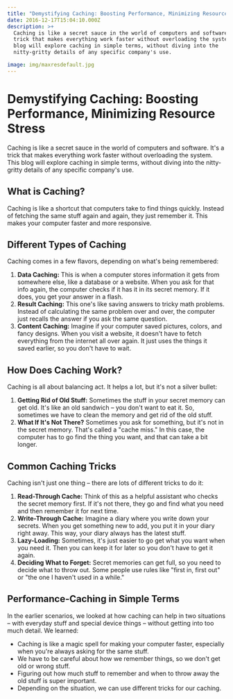 ```yaml
---
title: "Demystifying Caching: Boosting Performance, Minimizing Resource Stress"
date: 2016-12-17T15:04:10.000Z
description: >+
  Caching is like a secret sauce in the world of computers and software. It's a
  trick that makes everything work faster without overloading the system. This
  blog will explore caching in simple terms, without diving into the
  nitty-gritty details of any specific company's use.

image: img/maxresdefault.jpg
---
```



# Demystifying Caching: Boosting Performance, Minimizing Resource Stress

Caching is like a secret sauce in the world of computers and software. It's a trick that makes everything work faster without overloading the system. This blog will explore caching in simple terms, without diving into the nitty-gritty details of any specific company's use.

## What is Caching?

Caching is like a shortcut that computers take to find things quickly. Instead of fetching the same stuff again and again, they just remember it. This makes your computer faster and more responsive.

## Different Types of Caching

Caching comes in a few flavors, depending on what's being remembered:

1. **Data Caching:** This is when a computer stores information it gets from somewhere else, like a database or a website. When you ask for that info again, the computer checks if it has it in its secret memory. If it does, you get your answer in a flash.
2. **Result Caching:** This one's like saving answers to tricky math problems. Instead of calculating the same problem over and over, the computer just recalls the answer if you ask the same question.
3. **Content Caching:** Imagine if your computer saved pictures, colors, and fancy designs. When you visit a website, it doesn't have to fetch everything from the internet all over again. It just uses the things it saved earlier, so you don't have to wait.

## How Does Caching Work?

Caching is all about balancing act. It helps a lot, but it's not a silver bullet:

1. **Getting Rid of Old Stuff:** Sometimes the stuff in your secret memory can get old. It's like an old sandwich – you don't want to eat it. So, sometimes we have to clean the memory and get rid of the old stuff.
2. **What If It's Not There?** Sometimes you ask for something, but it's not in the secret memory. That's called a "cache miss." In this case, the computer has to go find the thing you want, and that can take a bit longer.

## Common Caching Tricks

Caching isn't just one thing – there are lots of different tricks to do it:

1. **Read-Through Cache:** Think of this as a helpful assistant who checks the secret memory first. If it's not there, they go and find what you need and then remember it for next time.
2. **Write-Through Cache:** Imagine a diary where you write down your secrets. When you get something new to add, you put it in your diary right away. This way, your diary always has the latest stuff.
3. **Lazy-Loading:** Sometimes, it's just easier to go get what you want when you need it. Then you can keep it for later so you don't have to get it again.
4. **Deciding What to Forget:** Secret memories can get full, so you need to decide what to throw out. Some people use rules like "first in, first out" or "the one I haven't used in a while."

## Performance-Caching in Simple Terms

In the earlier scenarios, we looked at how caching can help in two situations – with everyday stuff and special device things – without getting into too much detail. We learned:

* Caching is like a magic spell for making your computer faster, especially when you're always asking for the same stuff.
* We have to be careful about how we remember things, so we don't get old or wrong stuff.
* Figuring out how much stuff to remember and when to throw away the old stuff is super important.
* Depending on the situation, we can use different tricks for our caching.

<!--EndFragment-->